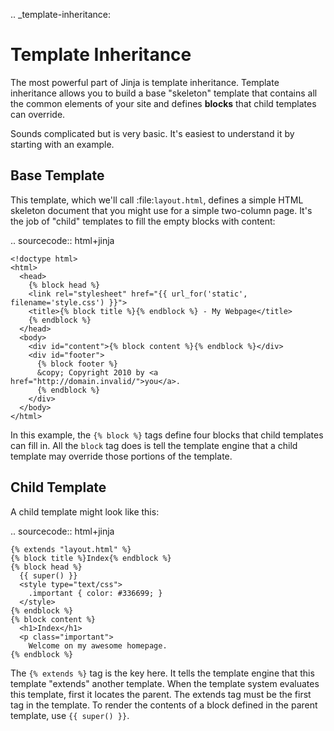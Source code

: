 .. \_template-inheritance:

# Template Inheritance

The most powerful part of Jinja is template inheritance. Template inheritance
allows you to build a base "skeleton" template that contains all the common
elements of your site and defines **blocks** that child templates can override.

Sounds complicated but is very basic. It's easiest to understand it by starting
with an example.

## Base Template

This template, which we'll call :file:`layout.html`, defines a simple HTML skeleton
document that you might use for a simple two-column page. It's the job of
"child" templates to fill the empty blocks with content:

.. sourcecode:: html+jinja

    <!doctype html>
    <html>
      <head>
        {% block head %}
        <link rel="stylesheet" href="{{ url_for('static', filename='style.css') }}">
        <title>{% block title %}{% endblock %} - My Webpage</title>
        {% endblock %}
      </head>
      <body>
        <div id="content">{% block content %}{% endblock %}</div>
        <div id="footer">
          {% block footer %}
          &copy; Copyright 2010 by <a href="http://domain.invalid/">you</a>.
          {% endblock %}
        </div>
      </body>
    </html>

In this example, the `{% block %}` tags define four blocks that child templates
can fill in. All the `block` tag does is tell the template engine that a
child template may override those portions of the template.

## Child Template

A child template might look like this:

.. sourcecode:: html+jinja

    {% extends "layout.html" %}
    {% block title %}Index{% endblock %}
    {% block head %}
      {{ super() }}
      <style type="text/css">
        .important { color: #336699; }
      </style>
    {% endblock %}
    {% block content %}
      <h1>Index</h1>
      <p class="important">
        Welcome on my awesome homepage.
    {% endblock %}

The `{% extends %}` tag is the key here. It tells the template engine that
this template "extends" another template. When the template system evaluates
this template, first it locates the parent. The extends tag must be the
first tag in the template. To render the contents of a block defined in
the parent template, use `{{ super() }}`.
